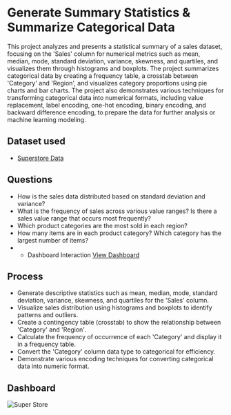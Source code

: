 # Generate Summary Statistics & Summarize Categorical Data
 This project analyzes and presents a statistical summary of a sales dataset, focusing on the 'Sales' column for numerical metrics such as mean, median, mode, standard deviation, variance, skewness, and quartiles, and visualizes them through histograms and boxplots. The project summarizes categorical data by creating a frequency table, a crosstab between 'Category' and 'Region', and visualizes category proportions using pie charts and bar charts. The project also demonstrates various techniques for transforming categorical data into numerical formats, including value replacement, label encoding, one-hot encoding, binary encoding, and backward difference encoding, to prepare the data for further analysis or machine learning modeling.

## Dataset used
- <a href="https://github.com/vierohedfam/Data-Analyst-Dashboard/blob/main/Sample%20-%20Superstore_table.xlsx"> Superstore Data</a>

## Questions
- How is the sales data distributed based on standard deviation and variance?
- What is the frequency of sales across various value ranges? Is there a sales value range that occurs most frequently?
- Which product categories are the most sold in each region?
- How many items are in each product category? Which category has the largest number of items?
- - Dashboard Interaction <a href="[https://github.com/vierohedfam/Data-Analyst-Dashboard/blob/main/1_generate_summary_statistics_%26_summarize_categorical_data.py](https://github.com/vierohedfam/Data-Analyst-Dashboard/blob/main/Super%20Store.jpg)">View Dashboard</a>

## Process
- Generate descriptive statistics such as mean, median, mode, standard deviation, variance, skewness, and quartiles for the 'Sales' column.
- Visualize sales distribution using histograms and boxplots to identify patterns and outliers.
- Create a contingency table (crosstab) to show the relationship between 'Category' and 'Region'.
- Calculate the frequency of occurrence of each 'Category' and display it in a frequency table.
- Convert the 'Category' column data type to categorical for efficiency.
- Demonstrate various encoding techniques for converting categorical data into numeric format.

## Dashboard
![Super Store](https://github.com/user-attachments/assets/104c8c85-8760-4ef5-a28a-ccf89225c67c)
